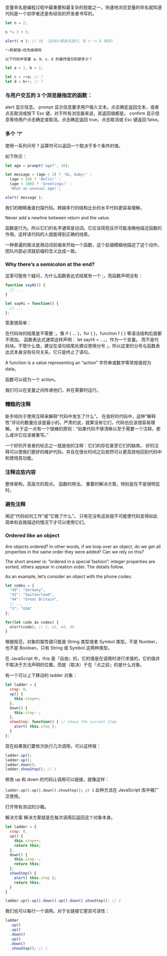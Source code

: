变量命名是编程过程中最重要和最复杂的技能之一。快速地浏览变量的命名就知道代码是一个初学者还是有经验的开发者书写的。

```js
let n = 2;

n *= 3 + 5;

alert( n ); // 16 （右侧计算首先进行，和 n *= 8 相同）

*=和赋值=优先级相同

```

```js
以下代码中变量 a、b、c、d 的最终值分别是多少？

let a = 1, b = 1;

let c = ++a; // ?
let d = b++; // ?

```

### 与用户交互的 3 个浏览器指定的函数：

alert
显示信息。
prompt
显示信息要求用户输入文本。点击确定返回文本，或者点击取消或按下 Esc 键，对于所有浏览器来说，其返回值都是。
confirm
显示信息等待用户点击确定或取消。点击确定返回 true，点击取消或 Esc 键返回 false。


### 多个 ‘?’
使用一系列问号 ? 运算符可以返回一个取决于多个条件的值。

如下所示：

```js
let age = prompt('age?', 18);

let message = (age < 3) ? 'Hi, baby!' :
  (age < 18) ? 'Hello!' :
  (age < 100) ? 'Greetings!' :
  'What an unusual age!';

alert( message );

```


我们的眼睛垂直扫描代码。跨越多行的结构比长的水平代码更容易理解。


Never add a newline between return and the value.


函数是行为。所以它们的名字通常是动词。它应该简短且尽可能准确地描述函数的作用。这样读代码的人就能得到正确的线索。

一种普遍的做法是用动词前缀来开始一个函数，这个前缀模糊地描述了这个动作。团队内部必须就前缀的含义达成一致。


### Why there’s a semicolon at the end?
这里可能有个疑问，为什么函数表达式结尾有一个 ;，而函数声明没有：
```js
function sayHi() {
  // ...
}

let sayHi = function() {
  // ...
};
```
答案很简单：

在代码块的结尾是不需要 ;，像 if { ... }，for { }，function f { } 等语法结构后面都不用加。
函数表达式通常这样声明： let sayHi = ...;，作为一个变量。 而不是代码块。不管什么值，建议在语句结尾处建议使用分号 ;。所以这里的分号与函数表达式本身没有任何关系，它只是终止了语句。


A function is a value representing an “action”
字符串或数字等常规值视为 data。

函数可以视为一个 action。

我们可以在变量之间传递他们，并在需要时运行。


### 糟糕的注释
新手倾向于使用注释来解释“代码中发生了什么”。
在良好的代码中，这种“解释性”评论的数量应该是最小的。严肃的说，就算没有它们，代码也应该很容易理解。
关于这一点有一个很棒的原则：“如果代码不够清晰以至于需要一个注释，那么或许它应该被重写。”


一个好的开发者的标志之一就是他的注释：它们的存在甚至它们的缺席。
好的注释可以使我们更好的维护代码，并且在很长时间之后依然可以更高效地回到代码中和使用其功能。

### 注释这些内容

整体架构，高层次的观点。
函数的用法。
重要的解决方案，特别是在不是很明显时。

### 避免注释

阐述“代码如何工作”或“它做了什么”。
只有在没有这些就不可能使代码变得如此简单和自我描述的情况下才可以使用它们。


### Ordered like an object
Are objects ordered? In other words, if we loop over an object, do we get all properties in the same order they were added? Can we rely on this?

The short answer is: “ordered in a special fashion”: integer properties are sorted, others appear in creation order. The details follow.

As an example, let’s consider an object with the phone codes:
```js
let codes = {
  "49": "Germany",
  "41": "Switzerland",
  "44": "Great Britain",
  // ..,
  "1": "USA"
};

for(let code in codes) {
  alert(code); // 1, 41, 44, 49
}
```

根据规范，对象的属性键只能是 String 类型或者 Symbol 类型。不是 Number，也不是 Boolean，只有 String 或 Symbol 这两种类型。

在 JavaScript 中，this 是『自由』的，它的值是在调用时进行求值的，它的值并不取决于方法声明的位置，而是（取决）于在『点之前』的是什么对象。


有一个可以上下移动的 ladder 对象：
```js
let ladder = {
  step: 0,
  up() {
    this.step++;
  },
  down() {
    this.step--;
  },
  showStep: function() { // shows the current step
    alert( this.step );
  }
};
```
现在如果我们要依次执行几次调用，可以这样做：
```js
ladder.up();
ladder.up();
ladder.down();
ladder.showStep(); // 1
```
修改 up 和 down 的代码让调用可以链接，就像这样：

```ladder.up().up().down().showStep(); // 1```
此种方法在 JavaScript 库中被广泛使用。

打开带有测试的沙箱。

解决方案
解决方案就是在每次调用后返回这个对象本身。

```js
let ladder = {
  step: 0,
  up() {
    this.step++;
    return this;
  },
  down() {
    this.step--;
    return this;
  },
  showStep() {
    alert( this.step );
    return this;
  }
}

ladder.up().up().down().up().down().showStep(); // 1
```
我们也可以每行一个调用。对于长链接它更具可读性：
```js
ladder
  .up()
  .up()
  .down()
  .up()
  .down()
  .showStep(); // 1
